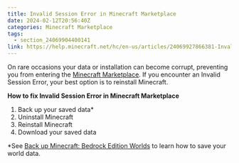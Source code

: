 ```yaml
---
title: Invalid Session Error in Minecraft Marketplace
date: 2024-02-12T20:56:40Z
categories: Minecraft Marketplace
tags:
  - section_24069904400141
link: https://help.minecraft.net/hc/en-us/articles/24069927866381-Invalid-Session-Error-in-Minecraft-Marketplace
---
```


On rare occasions your data or installation can become corrupt, preventing you from entering the [Minecraft Marketplace](https://www.minecraft.net/en-us/marketplace). If you encounter an Invalid Session Error, your best option is to reinstall Minecraft.

**How to fix Invalid Session Error in Minecraft Marketplace**

1.  Back up your saved data\*
2.  Uninstall Minecraft
3.  Reinstall Minecraft
4.  Download your saved data

\*See [Back up Minecraft: Bedrock Edition Worlds](../Backup-Restore/How-to-Transfer-Your-World-to-Another-Device-in-Minecraft-Bedrock-Edition.md#h_01FG9YQZTD4SQM2XEP4GC28PW3) to learn how to save your world data.
